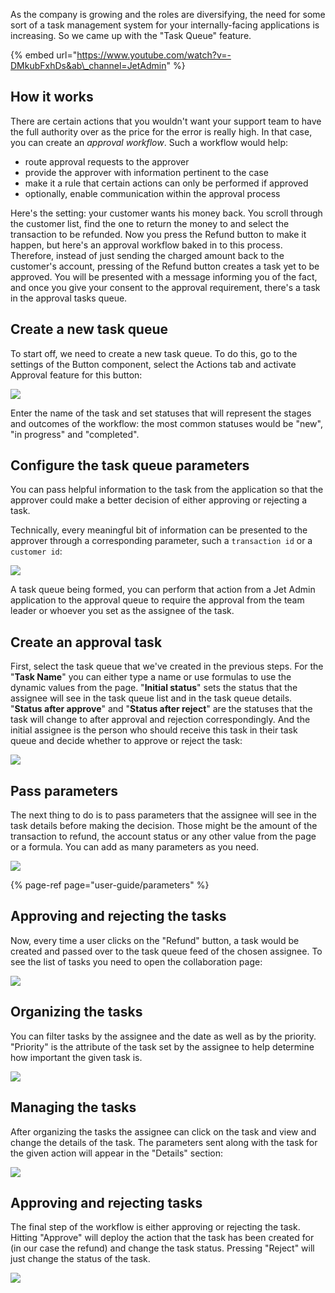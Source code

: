 [comment]: # ($page_title=Approval Workflow)
[comment]: # ($page_description=Creating and managing task workflows within Jet Admin)

As the company is growing and the roles are diversifying, the need for some sort of a task management system for your internally-facing applications is increasing. So we came up with the "Task Queue" feature.

{% embed url="https://www.youtube.com/watch?v=-DMkubFxhDs&ab\_channel=JetAdmin" %}

## How it works

There are certain actions that you wouldn't want your support team to have the full authority over as the price for the error is really high. In that case, you can create an _approval workflow_.  Such a workflow would help:

* route approval requests to the approver
* provide the approver with information pertinent to the case
* make it a rule that certain actions can only be performed if approved
* optionally, enable communication within the approval process 

Here's the setting: your customer wants his money back. You scroll through the customer list, find the one to return the money to and select the transaction to be refunded. Now you press the Refund button to make it happen, but here's an approval workflow baked in to this process. Therefore, instead of just sending the charged amount back to the customer's account, pressing of the Refund button creates a task yet to be approved. You will be presented with a message informing you of the fact, and once you give your consent to the approval requirement, there's a task in the approval tasks queue.

## Create a new task queue

To start off, we need to create a new task queue. To do this, go to the settings of the Button component, select the Actions tab and activate Approval feature for this button:

![](https://gblobscdn.gitbook.com/assets%2F-LQ08RFAKZvFADEiXKFy%2F-Mjh15jd2ixodHPddB36%2F-Mjh2PazwHwzVXwYwVum%2Ftestgif60.gif?alt=media&token=721c7da3-f2c6-4f20-aafd-fb8f9f8b4879)

Enter the name of the task and set statuses that will represent the stages and outcomes of the workflow: the most common statuses would be "new", "in progress" and "completed". 

## Configure the task queue parameters

You can pass helpful information to the task from the application so that the approver could make a better decision of either approving or rejecting a task.

Technically, every meaningful bit of information can be presented to the approver through a corresponding parameter, such a `transaction id` or a `customer id`:

![](https://gblobscdn.gitbook.com/assets%2F-LQ08RFAKZvFADEiXKFy%2F-Mjh15jd2ixodHPddB36%2F-Mjh2lJMVq3y4EMAHPj4%2Fimage.png?alt=media&token=80599065-f37b-42a5-8980-9fc2e320382a)

A task queue being formed, you can perform that action from a Jet Admin application to the approval queue to require the approval from the team leader or whoever you set as the assignee of the task.

## Create an approval task

First, select the task queue that we've created in the previous steps. For the "**Task Name**" you can either type a name or use formulas to use the dynamic values from the page. "**Initial status**" sets the status that the assignee will see in the task queue list and in the task queue details. "**Status after approve**" and "**Status after reject**" are the statuses that the task will change to after approval and rejection correspondingly. And the initial assignee is the person who should receive this task in their task queue and decide whether to approve or reject the task:

![](https://gblobscdn.gitbook.com/assets%2F-LQ08RFAKZvFADEiXKFy%2F-Mjh15jd2ixodHPddB36%2F-Mjh3ht9fBTOy0qcWPZW%2Ftestgif61.gif?alt=media&token=8bd210cb-e31e-412e-b63e-8c9dc71a06e2)

## Pass parameters

The next thing to do is to pass parameters that the assignee will see in the task details before making the decision. Those might be the amount of the transaction to refund, the account status or any other value from the page or a formula. You can add as many parameters as you need.

![](https://gblobscdn.gitbook.com/assets%2F-LQ08RFAKZvFADEiXKFy%2F-Mjh15jd2ixodHPddB36%2F-Mjh46JHrLZuRF9KhGzI%2Fimage.png?alt=media&token=3c756c64-222e-4e4b-99e6-8049ffed513b)

{% page-ref page="user-guide/parameters" %}

## Approving and rejecting the tasks

Now, every time a user clicks on the "Refund" button, a task would be created and passed over to the task queue feed of the chosen assignee. To see the list of tasks you need to open the collaboration page:

![](https://gblobscdn.gitbook.com/assets%2F-LQ08RFAKZvFADEiXKFy%2F-MO5c8r8iHD0iy25YmfD%2F-MO5fTqxXSpk87kxahBQ%2F%D0%91%D0%B5%D0%B7%D1%8B%D0%BC%D1%8F%D0%BD%D0%BD%D1%8B%D0%B9.png?alt=media&token=c06a8397-01d8-4d34-b912-3f69abe2f196)

## Organizing the tasks

You can filter tasks by the assignee and the date as well as by the priority. "Priority" is the attribute of the task set by the assignee to help determine how important the given task is.

![](https://gblobscdn.gitbook.com/assets%2F-LQ08RFAKZvFADEiXKFy%2F-MO5c8r8iHD0iy25YmfD%2F-MO5g4p9axBF4_VvC2av%2FGIF157.gif?alt=media&token=e73ab5f7-1674-42a1-988e-3bf8ccdb254d)

## Managing the tasks

After organizing the tasks the assignee can click on the task and view and change the details of the task. The parameters sent along with the task for the given action will appear in the "Details" section:

![](https://gblobscdn.gitbook.com/assets%2F-LQ08RFAKZvFADEiXKFy%2F-MO5c8r8iHD0iy25YmfD%2F-MO5h4bfA6f-jK0RUktn%2FGIF159.gif?alt=media&token=0fc19f6c-caf9-4dae-b2f7-1cfb9344a103)

## Approving and rejecting tasks

The final step of the workflow is either approving or rejecting the task. Hitting "Approve" will deploy the action that the task has been created for \(in our case the refund\) and change the task status. Pressing "Reject" will just change the status of the task. 

![](https://gblobscdn.gitbook.com/assets%2F-LQ08RFAKZvFADEiXKFy%2F-MO5c8r8iHD0iy25YmfD%2F-MO5gk6yPpmI3QSMnfqB%2FGIF158.gif?alt=media&token=f4799030-f6e5-4c83-937b-1bdcfebe6140)



